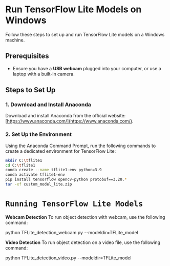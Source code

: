 # Run TensorFlow Lite Models on Windows

Follow these steps to set up and run TensorFlow Lite models on a Windows machine.

## Prerequisites
- Ensure you have a **USB webcam** plugged into your computer, or use a laptop with a built-in camera.

## Steps to Set Up

### 1. Download and Install Anaconda
Download and install Anaconda from the official website: [https://www.anaconda.com/](https://www.anaconda.com/).

### 2. Set Up the Environment
Using the Anaconda Command Prompt, run the following commands to create a dedicated environment for TensorFlow Lite:
```bash
mkdir C:\tflite1
cd C:\tflite1
conda create --name tflite1-env python=3.9
conda activate tflite1-env
pip install tensorflow opencv-python protobuf==3.20.*
tar -xf custom_model_lite.zip

```

# `Running TensorFlow Lite Models`
**Webcam Detection**
To run object detection with webcam, use the following command:

python TFLite_detection_webcam.py --modeldir=TFLite_model

**Video Detection**
To run object detection on a video file, use the following command:

python TFLite_detection_video.py --modeldir=TFLite_model
